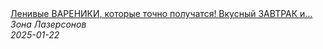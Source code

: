 <!--2025-01-22 10:00:24-->
<div class="yb">
  <a class="nodecor" href="/posts.html?eda/lenivye_vareniki_kotorye_tochno_poluchatsya_vkusnyj_zavtrak_iz_detstva_recept_ot_ili_lazersona">
    <img class="preview" data-videoid="PmFOogxdA1A" src="https://i1.ytimg.com/vi/PmFOogxdA1A/hqdefault.jpg" align="middle" alt="">
  </a>
  <div class="inlbl text">
    <a class="nodecor" href="/posts.html?eda/lenivye_vareniki_kotorye_tochno_poluchatsya_vkusnyj_zavtrak_iz_detstva_recept_ot_ili_lazersona">Ленивые ВАРЕНИКИ, которые точно получатся! Вкусный ЗАВТРАК и...</a><br>
    <i class="smaller2">Зона Лазерсoнов</i><br>
    <i class="smaller3">2025-01-22</i>
  </div>
</div>
